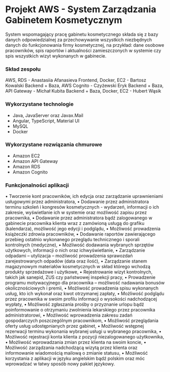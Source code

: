 # Projekt AWS - System Zarządzania Gabinetem Kosmetycznym

System wspomagający pracę gabinetu kosmetycznego składa się z bazy danych odpowiedzialnej za przechowywanie wszystkich niezbędnych danych do funkcjonowania firmy kosmetycznej, na przykład: dane osobowe pracowników, spis raportów i aktualności zamieszczonych w systemie czy spis wszystkich wizyt wykonanych w gabinecie. 

### Skład zespołu

AWS, RDS                      - Anastasiia Afanasieva
Frontend, Docker, EC2         - Bartosz Kowalski
Backend + Baza, AWS Cognito   - Czyżewski Eryk
Backend + Baza, API Gateway   - Michał Kubita
Backend + Baza, Docker, EC2   - Hubert Wąsik

### Wykorzystane technologie

- Java, JavaServer oraz Javax.Mail
- Angular, TypeScript, Material UI
- MySQL
- Docker

### Wykorzystane rozwiązania chmurowe

- Amazon EC2
- Amazon API Gateway
- Amazon RDS
- Amazon Cognito

### Funkcjonalności aplikacji 

• Tworzenie kont pracowników, ich edycja oraz zarządzanie uprawnieniami usługowymi przez administratora,
• Dodawanie przez administratora terminu szkoleń i kongresów kosmetycznych - wydarzeń, informacji o ich zakresie, wyświetlanie ich w systemie oraz możliwość zapisu przez  pracownika,
• Dodawanie przez administratora bądź zalogowanego w gabinecie pracownika klienta wraz z zamówioną usługą do grafiku (kalendarza), możliwość jego edycji i podglądu,
• Możliwość prowadzenia książeczki zdrowia pracowników,
• Dodawanie raportów zawierającego przebieg ostatnio wykonanego przeglądu technicznego i sporali kontrolnych (medyczne),
• Możliwość dodawania wybranych sprzętów użytkowych, informacji o nich oraz ichwyświetlanie,
• Zarządzanie odpadami – utylizacja – możliwość prowadzenia sprawozdań zarejestrowanych odpadów (data oraz ilość),
• Zarządzanie stanem magazynowym materiałów kosmetycznych w skład którego wchodzą produkty sprzedażowe i użytkowe,
• Rejestrowanie wizyt kontrolnych, takich jak sanepid, ZUS czy państwowej inspekcji pracy,
• Prowadzenie programu motywacyjnego dla pracownika – możliwość nadawania bonusów okolicznościowych i premii,
• Możliwość prowadzenia spisu wykonanych usług, kto ich wykonał oraz kwot otrzymanej zapłaty,
• Możliwość podglądu przez pracownika w swoim profilu informacji o wysokości nadchodzącej wypłaty,
• Możliwość zgłaszania prośby o przyznanie urlopu bądź poinformowanie o otrzymaniu zwolnienia lekarskiego przez pracownika administratorowi,
• Możliwość wprowadzenia zakresu zadań gospodarczych poszczególnym pracownikom,
• Możliwość przeglądania oferty usług udostępnianych przez gabinet,
• Możliwość wstępnej rezerwacji terminu wykonania wybranej usługi u wybranego pracownika,
• Możliwość rejestracji konta klienta z pozycji niezalogowanego użytkownika,
• Możliwość wprowadzania zmian przez klienta na swoim koncie,
• Możliwość zarządzania nadchodzącą wizytą przez klienta oraz informowanie wiadomością mailową o zmianie statusu,
• Możliwość korzystania z aplikacji w języku angielskim bądź polskim oraz móc wprowadzać w łatwy sposób nowy pakiet językowy.
